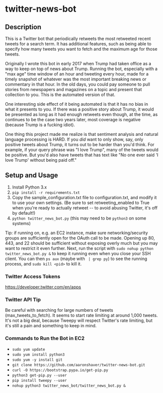 # twitter-news-bot

## Description

This is a Twitter bot that periodically retweets the most retweeted recent tweets for a search term. It has additional
features, such as being able to specify how many tweets you want to fetch and the maximum age for those tweets.

Originally I wrote this bot in early 2017 when Trump had taken office as a way to keep on top of news about Trump. Running the bot, especially with a "max age" time window of an hour and tweeting every hour, made for a timely snapshot of whatever was the most important breaking news or commentary in that hour. In the old days, you could pay someone to pull stories from newspapers and magazines on a topic and present that collection to you. This is the automated version of that.

One interesting side effect of it being automated is that it has no bias in what it presents to you. If there was a positive story about Trump, it would be presented as long as it had enough retweets even though, at the time, as continues to be the case two years later, most coverage is negative (because Trump is a fucking idiot).

One thing this project made me realize is that sentiment analysis and natural language processing is HARD. If you _did_ want to only show, say, only positive tweets about Trump, it turns out to be harder than you'd think. For example, if your query phrase was "I love Trump", many of the tweets would be positive. But you'd also have tweets that has text like "No one ever said 'I love Trump' without being paid off."

## Setup and Usage

1. Install Python 3.x
2. `pip install -r requirements.txt`
3. Copy the sample_configuration.txt file to configuration.txt, and modify it to use your own settings. (Be sure to set retweeting_enabled to True when you're ready to actually retweet -- to avoid abusing Twitter, it's off by default!)
4. `python twitter_news_bot.py` (this may need to be `python3` on some systems)

Tip: if running on, e.g. an EC2 instance, make sure networking/security groups are sufficiently open for the OAuth
call to be made. Opening up 80, 443, and 22 should be sufficient without exposing overly much but you may want to restrict it even further. Next, run the script with `sudo nohup python twitter_news_bot.py &` to keep it running even when you close
your SSH client. You can then `ps aux` (maybe with ` | grep py`) to see the running process, and `sudo kill <pid>` to kill it.

### Twitter Access Tokens

https://developer.twitter.com/en/apps

### Twitter API Tip

Be careful with searching for large numbers of tweets (max_tweets_to_fetch). It seems to start rate limiting at around 1,000 tweets. It's not a big deal, because Tweepy will respect Twitter's rate limiting, but it's still a pain and something to keep in mind.

### Commands to Run the Bot in EC2

* `sudo yum update`
* `sudo yum install python3`
* `sudo yum -y install git`
* `git clone https://github.com/aaronshaver/twitter-news-bot.git`
* `curl -O https://bootstrap.pypa.io/get-pip.py`
* `python3 get-pip.py --user`
* `pip install tweepy --user`
* `nohup python3 twitter_news_bot/twitter_news_bot.py &`
